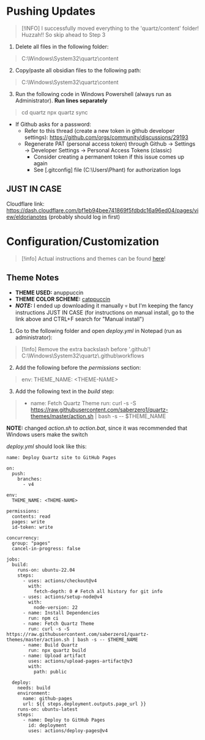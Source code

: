 # Pushing Updates
> [!INFO] I successfully moved everything to the 'quartz/content' folder! Huzzah!! So skip ahead to Step 3

1. Delete all files in the following folder:
>	C:\Windows\System32\quartz\content

2. Copy/paste all obsidian files to the following path:
>	C:\Windows\System32\quartz\content

3. Run the following code in Windows Powershell (always run as Administrator). **Run lines separately**
>	cd quartz
>	npx quartz sync
- If Github asks for a password:
	- Refer to this thread (create a new token in github developer settings): https://github.com/orgs/community/discussions/29193
	- Regenerate PAT (personal access token) through Github -> Settings -> Developer Settings -> Personal Access Tokens (classic)
		- Consider creating a permanent token if this issue comes up again
		- See [.gitconfig] file (C:\Users\Phant) for authorization logs

## JUST IN CASE
Cloudflare link: https://dash.cloudflare.com/bf1eb94bee741869f5fdbdc16a96ed04/pages/view/eldorianotes (probably should log in first)


# Configuration/Customization
>[!info] Actual instructions and themes can be found [here](https://github.com/saberzero1/quartz-themes)!

## Theme Notes
- **THEME USED:** anuppuccin
- **THEME COLOR SCHEME:** [catppuccin](https://github.com/catppuccin/catppuccin)
- ***NOTE:*** I ended up downloading it manually 💀 but I'm keeping the fancy instructions JUST IN CASE (for instructions on manual install, go to the link above and CTRL+F search for "Manual install")


1. Go to the following folder and open *deploy.yml* in Notepad (run as administrator):
> [!info] Remove the extra backslash before '.github'!
>	C:\Windows\System32\quartz\\.github\workflows

2. Add the following before the *permissions* section:
>	env:
>		 THEME_NAME: \<THEME-NAME\>

3. Add the following text in the *build* step:
>	- name: Fetch Quartz Theme
>	   run: curl -s -S https://raw.githubusercontent.com/saberzero1/quartz-themes/master/action.sh | bash -s -- $THEME_NAME

**NOTE:** changed *action.sh* to *action.bat*, since it was recommended that Windows users make the switch

*deploy.yml* should look like this:
```
name: Deploy Quartz site to GitHub Pages

on:
  push:
    branches:
      - v4

env:
  THEME_NAME: <THEME-NAME>

permissions:
  contents: read
  pages: write
  id-token: write

concurrency:
  group: "pages"
  cancel-in-progress: false

jobs:
  build:
    runs-on: ubuntu-22.04
    steps:
      - uses: actions/checkout@v4
        with:
          fetch-depth: 0 # Fetch all history for git info
      - uses: actions/setup-node@v4
        with:
          node-version: 22
      - name: Install Dependencies
        run: npm ci
      - name: Fetch Quartz Theme
        run: curl -s -S https://raw.githubusercontent.com/saberzero1/quartz-themes/master/action.sh | bash -s -- $THEME_NAME
      - name: Build Quartz
        run: npx quartz build
      - name: Upload artifact
        uses: actions/upload-pages-artifact@v3
        with:
          path: public

  deploy:
    needs: build
    environment:
      name: github-pages
      url: ${{ steps.deployment.outputs.page_url }}
    runs-on: ubuntu-latest
    steps:
      - name: Deploy to GitHub Pages
        id: deployment
        uses: actions/deploy-pages@v4
```